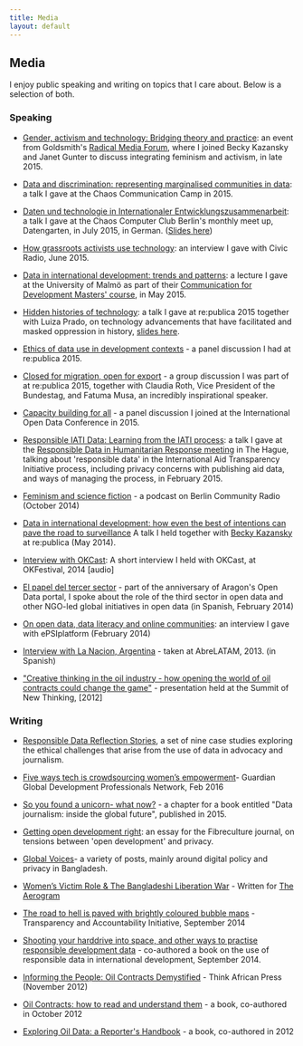 ```yaml
---
title: Media
layout: default
---
```


## Media

I enjoy public speaking and writing on topics that I care about. Below is a selection of both.

### Speaking

* [Gender, activism and technology: Bridging theory and practice](http://www.gold.ac.uk/calendar/?id=9130): an event from Goldsmith's [Radical Media Forum](https://www.facebook.com/RadicalMediaForum), where I joined Becky Kazansky and Janet Gunter to discuss integrating feminism and activism, in late 2015.

* [Data and discrimination: representing marginalised communities in data](https://media.ccc.de/v/camp2015-6876-data_and_discrimination_representing_marginalised_communities_in_data): a talk I gave at the Chaos Communication Camp in 2015.

* [Daten und technologie in Internationaler Entwicklungszusammenarbeit](http://zararah.net/blog/2015/07/26/datengarten/): a talk I gave at the Chaos Computer Club Berlin's monthly meet up, Datengarten, in July 2015, in German. ([Slides here](http://www.slideshare.net/zararah/datengarten-final))

* [How grassroots activists use technology](http://www.techforgood.global/blog/civic-radio-interview-with-zahra-rahman-how-grassr/): an interview I gave with Civic Radio, June 2015.

* [Data in international development: trends and patterns](http://www.slideshare.net/zararah/data-in-international-development-extended): a lecture I gave at the University of Malmö as part of their [Communication for Development Masters' course](https://wpmu.mah.se/comdev/2015/05/29/degree-project-examination-seminar-social-capital-open-data-ict4d/), in May 2015.

* [Hidden histories of technology](https://re-publica.de/session/hidden-histories-power-technology): a talk I gave at re:publica 2015 together with Luiza Prado, on technology advancements that have facilitated and masked oppression in history, [slides here](http://www.slideshare.net/zararah/rp15-hiddenhistoriestalk-zr-copy-48272313).

* [Ethics of data use in development contexts](https://re-publica.de/en/session/big-problems-big-data-little-privacy-ethics-data-use-developent-contexts) - a panel discussion I had at re:publica 2015.

* [Closed for migration, open for export](https://re-publica.de/en/session/closed-migration-open-export) - a group discussion I was part of at re:publica 2015, together with Claudia Roth, Vice President of the Bundestag, and Fatuma Musa, an incredibly inspirational speaker.

* [Capacity building for all](https://internationalopendataconfer2015.sched.org/event/36xT/capacity-building-for-all-enrichissement-de-la-capacite-pour-tous) - a panel discussion I joined at the International Open Data Conference in 2015.

* [Responsible IATI Data: Learning from the IATI process](http://www.slideshare.net/zararah/learning-fromiati): a talk I gave at the [Responsible Data in Humanitarian Response meeting](http://www.responsible-data.org/) in The Hague, talking about 'responsible data' in the International Aid Transparency Initiative process, including privacy concerns with publishing aid data, and ways of managing the process, in February 2015.

* [Feminism and science fiction](https://soundcloud.com/berlincommunityradio/hystereo-4-feminist-science-fiction) - a podcast on Berlin Community Radio (October 2014)

* [Data in international development: how even the best of intentions can pave the road to surveillance](https://www.youtube.com/watch?v=Bj1xcE4BUbc) A talk I held together with [Becky Kazansky](http://www.beckykazansky.com/) at re:publica (May 2014).

* [Interview with OKCast](http://okcast.org/2014/07/okfestival-2014-zara-rahman-school-of-data-mini-interview/): A short interview I held with OKCast, at OKFestival, 2014 [audio]

* [El papel del tercer sector](https://www.youtube.com/watch?v=0Chzuu2cb8o) - part of the anniversary of Aragon's Open Data portal, I spoke about the role of the third sector in open data and other NGO-led global initiatives in open data (in Spanish, February 2014)

* [On open data, data literacy and online communities](http://vimeo.com/88866898): an interview I gave with ePSIplatform (February 2014)

* [Interview with La Nacion, Argentina](https://www.youtube.com/watch?v=5Fx6ZuIr7Xg) - taken at AbreLATAM, 2013. (in Spanish)

* ["Creative thinking in the oil industry - how opening the world of oil contracts could change the game"](http://open-strategies.de/sessions/creative-thinking-in-the-oil-industry-how-opening-the-world-of-oil-contracts-could-change-t) - presentation held at the Summit of New Thinking, [2012]


### Writing

* [Responsible Data Reflection Stories](https://responsibledata.io/reflection-stories/), a set of nine case studies exploring the ethical challenges that arise from the use of data in advocacy and journalism.

* [Five ways tech is crowdsourcing women’s empowerment](http://www.theguardian.com/global-development-professionals-network/2016/feb/03/five-ways-tech-crowdsourcing-womens-empowerment)- Guardian Global Development Professionals Network, Feb 2016

* [So you found a unicorn- what now?](http://zararah.net/blog/2015/11/12/data-journalism-book/) - a chapter for a book entitled "Data journalism: inside the global future", published in 2015.

* [Getting open development right](http://twentysix.fibreculturejournal.org/fcjmesh-010-getting-open-development-right/): an essay for the Fibreculture journal, on tensions between 'open development' and privacy.

* [Global Voices](https://globalvoices.org/author/zararahman/)- a variety of posts, mainly around digital policy and privacy in Bangladesh.

* [Women’s Victim Role & The Bangladeshi Liberation War](http://theaerogram.com/women-bangladeshi-liberation-war/) - Written for [The Aerogram](http://theaerogram.com/)

* [The road to hell is paved with brightly coloured bubble maps](http://tech.transparency-initiative.org/zara-rahman-the-road-to-hell-is-paved-with-brightly-coloured-bubble-maps/) - Transparency and Accountability Initiative, September 2014

* [Shooting your harddrive into space, and other ways to practise responsible development data](https://responsibledata.io/ways-to-practise-responsible-development-data/) - co-authored a book on the use of responsible data in international development, September 2014.

* [Informing the People: Oil Contracts Demystified](http://thinkafricapress.com/legal/openoil-informing-nation-oil-contracts-demystified) - Think African Press (November 2012)

* [Oil Contracts: how to read and understand them](http://openoil.net/understanding-oil-contracts/) - a book, co-authored in October 2012

* [Exploring Oil Data: a Reporter's Handbook](http://openoil.net/exploring-oil-data/) - a book, co-authored in 2012

